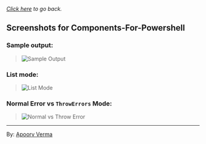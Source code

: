 _[Click here](../README.md) to go back._

## Screenshots for **Components-For-Powershell**
### Sample output:
> ![Sample Output](https://cloud.githubusercontent.com/assets/5303018/19421235/faea34dc-93c9-11e6-9520-8c613052f603.png)

### List mode:
> ![List Mode](https://cloud.githubusercontent.com/assets/5303018/19421265/c13af176-93ca-11e6-81bb-a19c20c27ecf.png)

### Normal Error vs `ThrowErrors` Mode:
> ![Normal vs Throw Error](https://cloud.githubusercontent.com/assets/5303018/19421280/1d8081ee-93cb-11e6-9ea4-d5751ff6055a.png)

---
By: [Apoorv Verma](https://github.com/avdaredevil)
